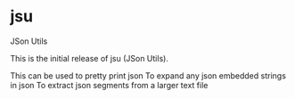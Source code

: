 # jsu
JSon Utils

This is the initial release of jsu (JSon Utils).

This can be used to pretty print json
To expand any json embedded strings in json
To extract json segments from a larger text file
